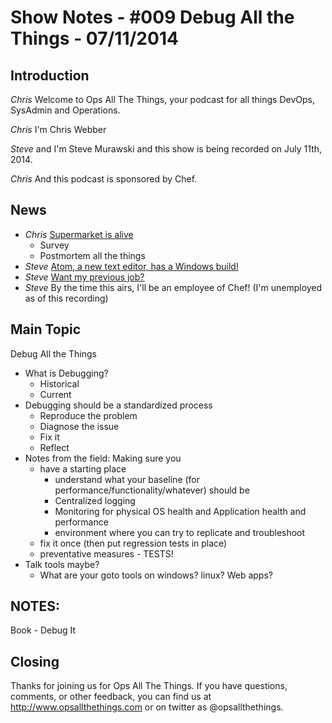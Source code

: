 Show Notes - #009 Debug All the Things  - 07/11/2014
===========================

Introduction
------------
*Chris* Welcome to Ops All The Things, your podcast for all things DevOps, SysAdmin and Operations.

*Chris* I'm Chris Webber

*Steve* and I'm Steve Murawski and this show is being recorded on July 11th, 2014.

*Chris* And this podcast is sponsored by Chef.

News
----

* *Chris* [Supermarket is alive](https://supermarket.getchef.com)
  * Survey
  * Postmortem all the things
* *Steve* [Atom, a new text editor, has a Windows build!](https://atom.io/)
* *Steve* [Want my previous job?](http://careers.stackoverflow.com/jobs/61859/site-reliability-engineer-windows-powershell-stack-exchange)
* *Steve* By the time this airs, I'll be an employee of Chef! (I'm unemployed as of this recording)


Main Topic
----------
Debug All the Things

* What is Debugging?
  * Historical
  * Current
* Debugging should be a standardized process
  * Reproduce the problem
  * Diagnose the issue
  * Fix it
  * Reflect
* Notes from the field: Making sure you
  * have a starting place
    * understand what your baseline (for performance/functionality/whatever) should be
    * Centralized logging
    * Monitoring for physical OS health and Application health and performance
    * environment where you can try to replicate and troubleshoot
  * fix it once (then put regression tests in place)
  * preventative measures - TESTS!
 * Talk tools maybe?
   * What are your goto tools on windows? linux? Web apps?

NOTES:
--------
Book - Debug It

Closing
-------
Thanks for joining us for Ops All The Things.  If you have questions, comments, or other feedback, you can find us at <http://www.opsallthethings.com> or on twitter as @opsallthethings.
